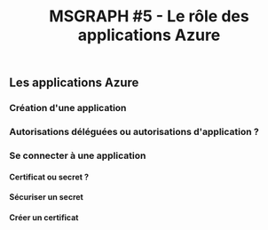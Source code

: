 ﻿---
layout: post
title: "MSGRAPH #5 - Le rôle des applications Azure"
description: "Découvrir le rôle et le fonctionnement d'une application Azure pour se connecter à Microsoft Graph"
tableOfContent: "/2023/09/17/cours-msgraph-sommaire"
nextLink:
  name: "Partie 6"
  id: "/2023/09/17/cours-msgraph-006"
prevLink:
  name: "Partie 4"
  id: "/2023/09/17/cours-msgraph-004"
---

## Les applications Azure

### Création d'une application

### Autorisations déléguées ou autorisations d'application ?

### Se connecter à une application

#### Certificat ou secret ?

#### Sécuriser un secret

#### Créer un certificat
